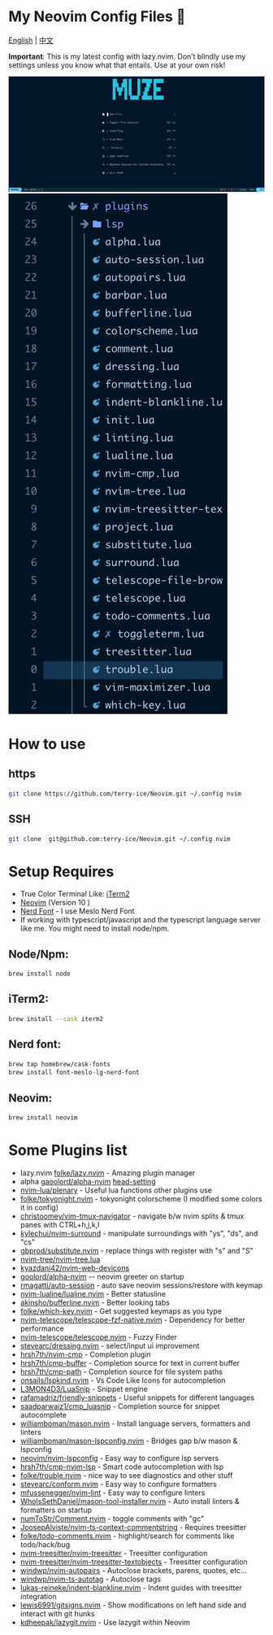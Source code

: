 # My Neovim Config Files 🚀

[English](README.md) | [中文](README.zh.md)

**Important**: This is my latest config with lazy.nvim. Don’t blindly use my settings unless you know what that entails. Use at your own risk!

![home-page](./images/home.jpg)
![plugins](./images/plugins.jpg)

# How to use

## https

```bash
git clone https://github.com/terry-ice/Neovim.git ~/.config nvim
```

## SSH

```bash
git clone  git@github.com:terry-ice/Neovim.git ~/.config nvim
```

# Setup Requires

- True Color Terminal Like: [iTerm2](https://iterm2.com/)
- [Neovim](https://neovim.io/) (Version 10 )
- [Nerd Font](https://www.nerdfonts.com/) - I use Meslo Nerd Font
- If working with typescript/javascript and the typescript language server like me. You might need to install node/npm.

## Node/Npm:

```bash
brew install node
```

## iTerm2:

```bash
brew install --cask iterm2
```

## Nerd font:

```bash
brew tap homebrew/cask-fonts
brew install font-meslo-lg-nerd-font
```

## Neovim:

```bash
brew install neovim
```

# Some Plugins list

- lazy.nvim [folke/lazy.nvim](https://github.com/folke/lazy.nvim) - Amazing plugin manager
- alpha [gaoolord/alpha-nvim](https://github.com/gaoolord/alpha-nvim) [head-setting](https://patorjk.com/software/taag/#p=display&h=2&v=0&f=ANSI%20Shadow&t=muze)
- [nvim-lua/plenary](https://github.com/nvim-lua/plenary.nvim) - Useful lua functions other plugins use
- [folke/tokyonight.nvim](https://github.com/folke/tokyonight.nvim) - tokyonight colorscheme (I modified some colors it in config)
- [christoomey/vim-tmux-navigator](https://github.com/christoomey/vim-tmux-navigator) - navigate b/w nvim splits & tmux panes with CTRL+h,j,k,l
- [kylechui/nvim-surround](https://github.com/kylechui/nvim-surround) - manipulate surroundings with "ys", "ds", and "cs"
- [gbprod/substitute.nvim](https://github.com/gbprod/substitute.nvim) - replace things with register with "s" and "S"
- [nvim-tree/nvim-tree.lua](https://github.com/nvim-tree/nvim-tree.lua)
- [kyazdani42/nvim-web-devicons](https://github.com/kyazdani42/nvim-web-devicons)
- [goolord/alpha-nvim](https://github.com/goolord/alpha-nvim) -- neovim greeter on startup
- [rmagatti/auto-session](https://github.com/rmagatti/auto-session) - auto save neovim sessions/restore with keymap
- [nvim-lualine/lualine.nvim](https://github.com/nvim-lualine/lualine.nvim) - Better statusline
- [akinsho/bufferline.nvim](https://github.com/akinsho/bufferline.nvim) - Better looking tabs
- [folke/which-key.nvim](https://github.com/folke/which-key.nvim) - Get suggested keymaps as you type
- [nvim-telescope/telescope-fzf-native.nvim](https://github.com/nvim-telescope/telescope-fzf-native.nvim) - Dependency for better performance
- [nvim-telescope/telescope.nvim](https://github.com/nvim-telescope/telescope.nvim) - Fuzzy Finder
- [stevearc/dressing.nvim](https://github.com/stevearc/dressing.nvim) - select/input ui improvement
- [hrsh7th/nvim-cmp](https://github.com/hrsh7th/nvim-cmp) - Completion plugin
- [hrsh7th/cmp-buffer](https://github.com/hrsh7th/cmp-buffer) - Completion source for text in current buffer
- [hrsh7th/cmp-path](https://github.com/hrsh7th/cmp-path) - Completion source for file system paths
- [onsails/lspkind.nvim](https://github.com/onsails/lspkind.nvim) - Vs Code Like Icons for autocompletion
- [L3MON4D3/LuaSnip](https://github.com/L3MON4D3/LuaSnip) - Snippet engine
- [rafamadriz/friendly-snippets](https://github.com/rafamadriz/friendly-snippets) - Useful snippets for different languages
- [saadparwaiz1/cmp_luasnip](https://github.com/saadparwaiz1/cmp_luasnip) - Completion source for snippet autocomplete
- [williamboman/mason.nvim](https://github.com/williamboman/mason.nvim) - Install language servers, formatters and linters
- [williamboman/mason-lspconfig.nvim](https://github.com/williamboman/mason-lspconfig.nvim) - Bridges gap b/w mason & lspconfig
- [neovim/nvim-lspconfig](https://github.com/neovim/nvim-lspconfig) - Easy way to configure lsp servers
- [hrsh7th/cmp-nvim-lsp](https://github.com/hrsh7th/cmp-nvim-lsp) - Smart code autocompletion with lsp
- [folke/trouble.nvim](https://github.com/folke/trouble.nvim) - nice way to see diagnostics and other stuff
- [stevearc/conform.nvim](https://github.com/stevearc/conform.nvim) - Easy way to configure formatters
- [mfussenegger/nvim-lint](https://github.com/mfussenegger/nvim-lint) - Easy way to configure linters
- [WhoIsSethDaniel/mason-tool-installer.nvim](https://github.com/WhoIsSethDaniel/mason-tool-installer.nvim) - Auto install linters & formatters on startup
- [numToStr/Comment.nvim](https://github.com/numToStr/Comment.nvim) - toggle comments with "gc"
- [JoosepAlviste/nvim-ts-context-commentstring](https://github.com/JoosepAlviste/nvim-ts-context-commentstring) - Requires treesitter
- [folke/todo-comments.nvim](https://github.com/folke/todo-comments.nvim) - highlight/search for comments like todo/hack/bug
- [nvim-treesitter/nvim-treesitter](https://github.com/nvim-treesitter/nvim-treesitter) - Treesitter configuration
- [nvim-treesitter/nvim-treesitter-textobjects](https://github.com/nvim-treesitter/nvim-treesitter-textobjects) - Treesitter configuration
- [windwp/nvim-autopairs](https://github.com/windwp/nvim-autopairs) - Autoclose brackets, parens, quotes, etc...
- [windwp/nvim-ts-autotag](https://github.com/windwp/nvim-ts-autotag) - Autoclose tags
- [lukas-reineke/indent-blankline.nvim](https://github.com/lukas-reineke/indent-blankline.nvim) - Indent guides with treesitter integration
- [lewis6991/gitsigns.nvim](https://github.com/lewis6991/gitsigns.nvim) - Show modifications on left hand side and interact with git hunks
- [kdheepak/lazygit.nvim](https://github.com/kdheepak/lazygit.nvim) - Use lazygit within Neovim

